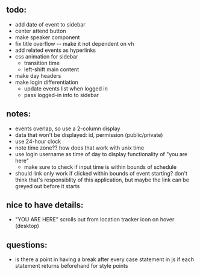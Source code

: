 ## todo:
- add date of event to sidebar
- center attend button
- make speaker component
- fix title overflow -- make it not dependent on vh
- add related events as hyperlinks
- css animation for sidebar
  - transition time
  - left-shift main content
- make day headers
- make login differentiation
  - update events list when logged in
  - pass logged-in info to sidebar


## notes:
- events overlap, so use a 2-column display
- data that won't be displayed: id, permission (public/private)
- use 24-hour clock
- note time zone?? how does that work with unix time
- use login username as time of day to display functionality of "you are here"
  - make sure to check if input time is within bounds of schedule
- should link only work if clicked within bounds of event starting? don't think that's responsiblity of this application, but maybe the link can be greyed out before it starts

## nice to have details:
- "YOU ARE HERE" scrolls out from location tracker icon on hover (desktop)

## questions:
- is there a point in having a break after every case statement in js if each statement returns beforehand for style points
